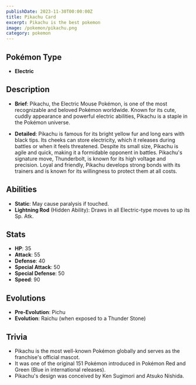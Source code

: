 ```yaml
---
publishDate: 2023-11-30T00:00:00Z
title: Pikachu Card
excerpt: Pikachu is the best pokemon
image: /pokemon/pikachu.png
category: pokemon
---
```



## Pokémon Type
- **Electric**

## Description
- **Brief**: Pikachu, the Electric Mouse Pokémon, is one of the most recognizable and beloved Pokémon worldwide. Known for its cute, cuddly appearance and powerful electric abilities, Pikachu is a staple in the Pokémon universe.

- **Detailed**: Pikachu is famous for its bright yellow fur and long ears with black tips. Its cheeks can store electricity, which it releases during battles or when it feels threatened. Despite its small size, Pikachu is agile and quick, making it a formidable opponent in battles. Pikachu's signature move, Thunderbolt, is known for its high voltage and precision. Loyal and friendly, Pikachu develops strong bonds with its trainers and is known for its willingness to protect them at all costs.

## Abilities
- **Static**: May cause paralysis if touched.
- **Lightning Rod** (Hidden Ability): Draws in all Electric-type moves to up its Sp. Atk.

## Stats
- **HP**: 35
- **Attack**: 55
- **Defense**: 40
- **Special Attack**: 50
- **Special Defense**: 50
- **Speed**: 90

## Evolutions
- **Pre-Evolution**: Pichu
- **Evolution**: Raichu (when exposed to a Thunder Stone)

## Trivia
- Pikachu is the most well-known Pokémon globally and serves as the franchise's official mascot.
- It was one of the original 151 Pokémon introduced in Pokémon Red and Green (Blue in international releases).
- Pikachu's design was conceived by Ken Sugimori and Atsuko Nishida.
